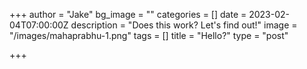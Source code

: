 +++
author = "Jake"
bg_image = ""
categories = []
date = 2023-02-04T07:00:00Z
description = "Does this work? Let's find out!"
image = "/images/mahaprabhu-1.png"
tags = []
title = "Hello?"
type = "post"

+++

